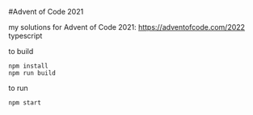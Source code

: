 #Advent of Code 2021

my solutions for Advent of Code 2021: https://adventofcode.com/2022
typescript

to build
```
npm install
npm run build
```

to run
```
npm start
```
